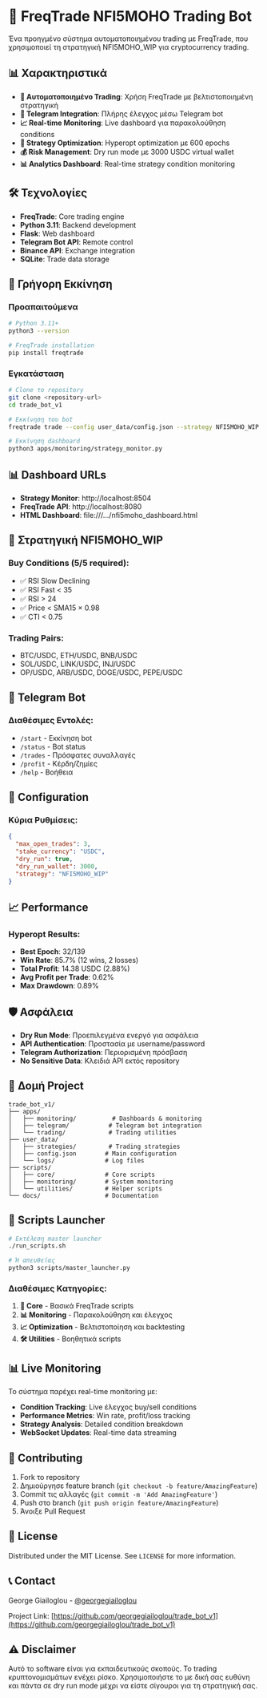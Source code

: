 # 🚀 FreqTrade NFI5MOHO Trading Bot

Ένα προηγμένο σύστημα αυτοματοποιημένου trading με FreqTrade, που χρησιμοποιεί τη στρατηγική NFI5MOHO_WIP για cryptocurrency trading.

## 📊 Χαρακτηριστικά

- **🤖 Αυτοματοποιημένο Trading**: Χρήση FreqTrade με βελτιστοποιημένη στρατηγική
- **📱 Telegram Integration**: Πλήρης έλεγχος μέσω Telegram bot
- **📈 Real-time Monitoring**: Live dashboard για παρακολούθηση conditions
- **🔧 Strategy Optimization**: Hyperopt optimization με 600 epochs
- **💰 Risk Management**: Dry run mode με 3000 USDC virtual wallet
- **📊 Analytics Dashboard**: Real-time strategy condition monitoring

## 🛠️ Τεχνολογίες

- **FreqTrade**: Core trading engine
- **Python 3.11**: Backend development
- **Flask**: Web dashboard
- **Telegram Bot API**: Remote control
- **Binance API**: Exchange integration
- **SQLite**: Trade data storage

## 🚀 Γρήγορη Εκκίνηση

### Προαπαιτούμενα
```bash
# Python 3.11+
python3 --version

# FreqTrade installation
pip install freqtrade
```

### Εγκατάσταση
```bash
# Clone το repository
git clone <repository-url>
cd trade_bot_v1

# Εκκίνηση του bot
freqtrade trade --config user_data/config.json --strategy NFI5MOHO_WIP --dry-run

# Εκκίνηση dashboard
python3 apps/monitoring/strategy_monitor.py
```

## 📊 Dashboard URLs

- **Strategy Monitor**: http://localhost:8504
- **FreqTrade API**: http://localhost:8080
- **HTML Dashboard**: file:///.../nfi5moho_dashboard.html

## 🎯 Στρατηγική NFI5MOHO_WIP

### Buy Conditions (5/5 required):
- ✅ RSI Slow Declining
- ✅ RSI Fast < 35
- ✅ RSI > 24
- ✅ Price < SMA15 × 0.98
- ✅ CTI < 0.75

### Trading Pairs:
- BTC/USDC, ETH/USDC, BNB/USDC
- SOL/USDC, LINK/USDC, INJ/USDC
- OP/USDC, ARB/USDC, DOGE/USDC, PEPE/USDC

## 📱 Telegram Bot

### Διαθέσιμες Εντολές:
- `/start` - Εκκίνηση bot
- `/status` - Bot status
- `/trades` - Πρόσφατες συναλλαγές
- `/profit` - Κέρδη/ζημίες
- `/help` - Βοήθεια

## 🔧 Configuration

### Κύρια Ρυθμίσεις:
```json
{
  "max_open_trades": 3,
  "stake_currency": "USDC",
  "dry_run": true,
  "dry_run_wallet": 3000,
  "strategy": "NFI5MOHO_WIP"
}
```

## 📈 Performance

### Hyperopt Results:
- **Best Epoch**: 32/139
- **Win Rate**: 85.7% (12 wins, 2 losses)
- **Total Profit**: 14.38 USDC (2.88%)
- **Avg Profit per Trade**: 0.62%
- **Max Drawdown**: 0.89%

## 🛡️ Ασφάλεια

- **Dry Run Mode**: Προεπιλεγμένα ενεργό για ασφάλεια
- **API Authentication**: Προστασία με username/password
- **Telegram Authorization**: Περιορισμένη πρόσβαση
- **No Sensitive Data**: Κλειδιά API εκτός repository

## 📁 Δομή Project

```
trade_bot_v1/
├── apps/
│   ├── monitoring/          # Dashboards & monitoring
│   ├── telegram/           # Telegram bot integration
│   └── trading/            # Trading utilities
├── user_data/
│   ├── strategies/         # Trading strategies
│   ├── config.json        # Main configuration
│   └── logs/              # Log files
├── scripts/
│   ├── core/              # Core scripts
│   ├── monitoring/        # System monitoring
│   └── utilities/         # Helper scripts
└── docs/                  # Documentation
```

## 🔄 Scripts Launcher

```bash
# Εκτέλεση master launcher
./run_scripts.sh

# Ή απευθείας
python3 scripts/master_launcher.py
```

### Διαθέσιμες Κατηγορίες:
1. **🔧 Core** - Βασικά FreqTrade scripts
2. **📊 Monitoring** - Παρακολούθηση και έλεγχος
3. **📈 Optimization** - Βελτιστοποίηση και backtesting
4. **🛠️ Utilities** - Βοηθητικά scripts

## 📊 Live Monitoring

Το σύστημα παρέχει real-time monitoring με:
- **Condition Tracking**: Live έλεγχος buy/sell conditions
- **Performance Metrics**: Win rate, profit/loss tracking
- **Strategy Analysis**: Detailed condition breakdown
- **WebSocket Updates**: Real-time data streaming

## 🤝 Contributing

1. Fork το repository
2. Δημιούργησε feature branch (`git checkout -b feature/AmazingFeature`)
3. Commit τις αλλαγές (`git commit -m 'Add AmazingFeature'`)
4. Push στο branch (`git push origin feature/AmazingFeature`)
5. Άνοιξε Pull Request

## 📄 License

Distributed under the MIT License. See `LICENSE` for more information.

## 📞 Contact

George Giailoglou - [@georgegiailoglou](https://github.com/georgegiailoglou)

Project Link: [https://github.com/georgegiailoglou/trade_bot_v1](https://github.com/georgegiailoglou/trade_bot_v1)

## ⚠️ Disclaimer

Αυτό το software είναι για εκπαιδευτικούς σκοπούς. Το trading κρυπτονομισμάτων ενέχει ρίσκο. Χρησιμοποιήστε το με δική σας ευθύνη και πάντα σε dry run mode μέχρι να είστε σίγουροι για τη στρατηγική σας.